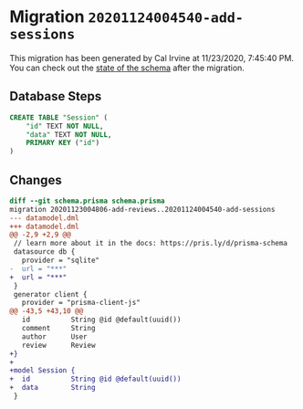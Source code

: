 # Migration `20201124004540-add-sessions`

This migration has been generated by Cal Irvine at 11/23/2020, 7:45:40 PM.
You can check out the [state of the schema](./schema.prisma) after the migration.

## Database Steps

```sql
CREATE TABLE "Session" (
    "id" TEXT NOT NULL,
    "data" TEXT NOT NULL,
    PRIMARY KEY ("id")
)
```

## Changes

```diff
diff --git schema.prisma schema.prisma
migration 20201123004806-add-reviews..20201124004540-add-sessions
--- datamodel.dml
+++ datamodel.dml
@@ -2,9 +2,9 @@
 // learn more about it in the docs: https://pris.ly/d/prisma-schema
 datasource db {
   provider = "sqlite"
-  url = "***"
+  url = "***"
 }
 generator client {
   provider = "prisma-client-js"
@@ -43,5 +43,10 @@
   id          String @id @default(uuid())
   comment     String
   author      User
   review      Review
+}
+
+model Session {
+  id          String @id @default(uuid())
+  data        String
 }
```


